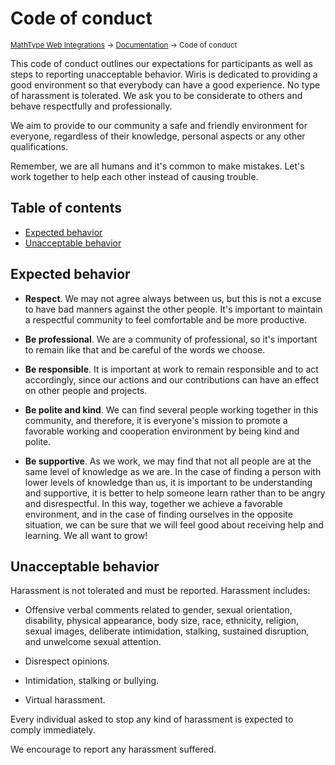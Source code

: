 # Code of conduct

<small>[MathType Web Integrations](../../README.md) → [Documentation](../README.md) → Code of conduct</small>

This code of conduct outlines our expectations for participants as well as steps to reporting unacceptable behavior. Wiris is dedicated to providing a good environment so that everybody can have a good experience. No type of harassment is tolerated. We ask you to be considerate to others and behave respectfully and professionally.

We aim to provide to our community a safe and friendly environment for everyone, regardless of their knowledge, personal aspects or any other qualifications.

Remember, we are all humans and it's common to make mistakes. Let's work together to help each other instead of causing trouble.

## Table of contents

- [Expected behavior](#expected-behavior)
- [Unacceptable behavior](#unacceptable-behavior)

## Expected behavior

 - **Respect**. We may not agree always between us, but this is not a excuse to have bad manners against the other people. It's important to maintain a respectful community to feel comfortable and be more productive.

 - **Be professional**. We are a community of professional, so it's important to remain like that and be careful of the words we choose.

 - **Be responsible**. It is important at work to remain responsible and to act accordingly, since our actions and our contributions can have an effect on other people and projects.

 - **Be polite and kind**. We can find several people working together in this community, and therefore, it is everyone's mission to promote a favorable working and cooperation environment by being kind and polite.
  
 - **Be supportive**. As we work, we may find that not all people are at the same level of knowledge as we are. In the case of finding a person with lower levels of knowledge than us, it is important to be understanding and supportive, it is better to help someone learn rather than to be angry and disrespectful. In this way, together we achieve a favorable environment, and in the case of finding ourselves in the opposite situation, we can be sure that we will feel good about receiving help and learning. We all want to grow!

## Unacceptable behavior

Harassment is not tolerated and must be reported. Harassment includes:

- Offensive verbal comments related to gender, sexual orientation, disability, physical appearance, body size, race, ethnicity, religion, sexual images, deliberate intimidation, stalking, sustained disruption, and unwelcome sexual attention.

- Disrespect opinions.

- Intimidation, stalking or bullying.

- Virtual harassment.

Every individual asked to stop any kind of harassment is expected to comply immediately.

We encourage to report any harassment suffered.
